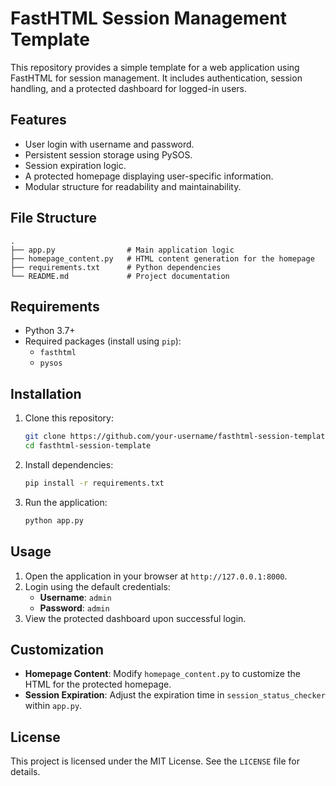 # FastHTML Session Management Template

This repository provides a simple template for a web application using FastHTML for session management. It includes authentication, session handling, and a protected dashboard for logged-in users.

## Features

- User login with username and password.
- Persistent session storage using PySOS.
- Session expiration logic.
- A protected homepage displaying user-specific information.
- Modular structure for readability and maintainability.

## File Structure

```
.
├── app.py                # Main application logic
├── homepage_content.py   # HTML content generation for the homepage
├── requirements.txt      # Python dependencies
└── README.md             # Project documentation
```

## Requirements

- Python 3.7+
- Required packages (install using `pip`):
  - `fasthtml`
  - `pysos`

## Installation

1. Clone this repository:
   ```bash
   git clone https://github.com/your-username/fasthtml-session-template.git
   cd fasthtml-session-template
   ```

2. Install dependencies:
   ```bash
   pip install -r requirements.txt
   ```

3. Run the application:
   ```bash
   python app.py
   ```

## Usage

1. Open the application in your browser at `http://127.0.0.1:8000`.
2. Login using the default credentials:
   - **Username**: `admin`
   - **Password**: `admin`
3. View the protected dashboard upon successful login.

## Customization

- **Homepage Content**: Modify `homepage_content.py` to customize the HTML for the protected homepage.
- **Session Expiration**: Adjust the expiration time in `session_status_checker` within `app.py`.

## License

This project is licensed under the MIT License. See the `LICENSE` file for details.

